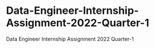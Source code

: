 # Data-Engineer-Internship-Assignment-2022-Quarter-1
Data Engineer Internship Assignment 2022 Quarter-1
